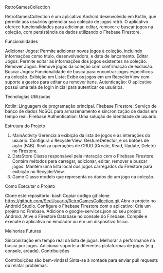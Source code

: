 RetroGamesCollection

RetroGamesCollection é um aplicativo Android desenvolvido em Kotlin, que permite aos usuários gerenciar sua coleção de jogos retrô. O aplicativo oferece funcionalidades para adicionar, editar, remover e buscar jogos na coleção, com persistência de dados utilizando o Firebase Firestore.

Funcionalidades

Adicionar Jogos: Permite adicionar novos jogos à coleção, incluindo informações como título, desenvolvedora, e data de lançamento.
Editar Jogos: Permite editar as informações dos jogos existentes na coleção.
Remover Jogos: Remove jogos da coleção com confirmação de exclusão.
Buscar Jogos: Funcionalidade de busca para encontrar jogos específicos na coleção.
Exibição em Lista: Exibe os jogos em um RecyclerView com suporte a gestos para editar ou remover itens.
Autenticação: O aplicativo possui uma tela de login inicial para autenticar os usuários.

Tecnologias Utilizadas

Kotlin: Linguagem de programação principal.
Firebase Firestore: Serviço de banco de dados NoSQL para armazenamento e sincronização de dados em tempo real.
Firebase Authentication: Uma solução de identidade de usuário.

Estrutura do Projeto

1. MainActivity
Gerencia a exibição da lista de jogos e as interações do usuário.
Configura o RecyclerView, GestureDetector, e os botões de ação (FAB).
Realiza operações de CRUD (Create, Read, Update, Delete) no Firestore.
2. DataStore
Classe responsável pela interação com o Firebase Firestore.
Contém métodos para carregar, adicionar, editar, remover e buscar jogos.
Mantém uma lista local dos jogos carregados do Firestore para exibição no RecyclerView.
3. Game
Classe modelo que representa os dados de um jogo na coleção.

Como Executar o Projeto

Clone este repositório:
bash
Copiar código
git clone https://github.com/SeuUsuario/RetroGamesCollection.git
Abra o projeto no Android Studio.
Configure o Firebase Firestore com o aplicativo:
Crie um projeto no Firebase.
Adicione o google-services.json ao seu projeto Android.
Ative o Firestore Database no console do Firebase.
Compile e execute o aplicativo no emulador ou em um dispositivo físico.

Melhorias Futuras

Sincronização em tempo real da lista de jogos.
Melhorar a performance na busca por jogos.
Adicionar suporte a diferentes plataformas de jogos (e.g., console, arcade).
Contribuições

Contribuições são bem-vindas! Sinta-se à vontade para enviar pull requests ou relatar problemas.